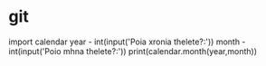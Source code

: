 # git
import calendar
year - int(input('Poia xronia thelete?:'))
month - int(input('Poio mhna thelete?:'))
print(calendar.month(year,month))
